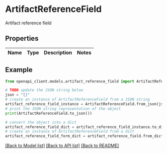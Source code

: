 # ArtifactReferenceField

Artifact reference field

## Properties

Name | Type | Description | Notes
------------ | ------------- | ------------- | -------------

## Example

```python
from openapi_client.models.artifact_reference_field import ArtifactReferenceField

# TODO update the JSON string below
json = "{}"
# create an instance of ArtifactReferenceField from a JSON string
artifact_reference_field_instance = ArtifactReferenceField.from_json(json)
# print the JSON string representation of the object
print(ArtifactReferenceField.to_json())

# convert the object into a dict
artifact_reference_field_dict = artifact_reference_field_instance.to_dict()
# create an instance of ArtifactReferenceField from a dict
artifact_reference_field_form_dict = artifact_reference_field.from_dict(artifact_reference_field_dict)
```
[[Back to Model list]](../README.md#documentation-for-models) [[Back to API list]](../README.md#documentation-for-api-endpoints) [[Back to README]](../README.md)


